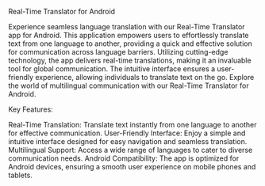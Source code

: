 Real-Time Translator for Android

Experience seamless language translation with our Real-Time Translator app for Android. This application empowers users to effortlessly translate text from one language to another, providing a quick and effective solution for communication across language barriers. Utilizing cutting-edge technology, the app delivers real-time translations, making it an invaluable tool for global communication. The intuitive interface ensures a user-friendly experience, allowing individuals to translate text on the go. Explore the world of multilingual communication with our Real-Time Translator for Android.

Key Features:

Real-Time Translation: Translate text instantly from one language to another for effective communication.
User-Friendly Interface: Enjoy a simple and intuitive interface designed for easy navigation and seamless translation.
Multilingual Support: Access a wide range of languages to cater to diverse communication needs.
Android Compatibility: The app is optimized for Android devices, ensuring a smooth user experience on mobile phones and tablets.
